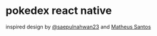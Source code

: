 # pokedex react native

inspired design by [@saepulnahwan23](https://dribbble.com/saepulnahwan23) and [Matheus Santos](https://www.behance.net/gallery/100058121/Pokdex-Aplicativo?tracking_source=search_projects_published_date%7CPok%C3%A9dex)
